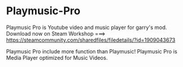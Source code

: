 # Playmusic-Pro

Playmusic Pro is Youtube video and music player for garry's mod.
Download now on Steam Workshop ===> https://steamcommunity.com/sharedfiles/filedetails/?id=1909043673


Playmusic Pro include more function than Playmusic!
Playmusic Pro is Media Player optimized for Music Videos.
